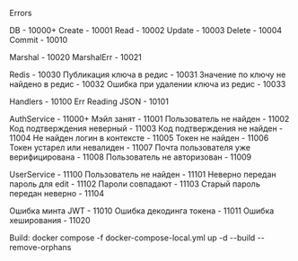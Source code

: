 Errors

DB - 10000+
Create - 10001
Read - 10002
Update - 10003
Delete - 10004
Commit - 10010

Marshal - 10020
MarshalErr - 10021

Redis - 10030
Публикация ключа в редис - 10031
Значение по ключу не найдено в редис - 10032
Ошибка при удалении ключа из редис - 10033

Handlers - 10100
Err Reading JSON - 10101

AuthService - 11000+
Мэйл занят - 11001
Пользователь не найден - 11002
Код подтверждения неверный - 11003
Код подтверждения не найден - 11004
Не найден логин в контексте - 11005
Токен не найден - 11006
Токен устарел или невалиден - 11007
Почта пользователя уже верифицирована - 11008
Пользователь не авторизован - 11009

UserService - 11100
Пользователь не найден - 11101
Неверно передан пароль для edit - 11102
Пароли совпадают - 11103
Старый пароль передан неверно - 11104

Ошибка минта JWT - 11010
Ошибка декодинга токена - 11011
Ошибка хеширования - 11020

Build:
docker compose -f docker-compose-local.yml up -d --build --remove-orphans